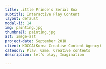 ```yaml
---
title: Little Prince's Serial Box
subtitle: Interactive Play Content
layout: default
modal-id: 14
img: painting.jpg
thumbnail: painting.jpg
alt: image-alt
project-date: September 2018
client: KOCCA(Korea Creative Content Agency)
category: Play, Game, Creative contents
description: let's play, Imagination

---
```

